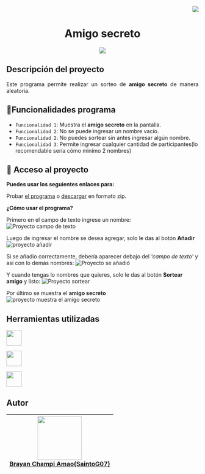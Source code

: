 <p align="right">
<img src="https://img.shields.io/badge/STATUS-EN%20DESAROLLO-green">
</p>

<h1 align="center"> Amigo secreto </h1>

<p align="center">
<img src=https://github.com/user-attachments/assets/81b8754e-5173-4bff-a649-c158a44252d5>
</p>

## Descripción del proyecto

<p align="justify">
Este programa permite realizar un sorteo de <b>amigo secreto</b> de manera aleatoria.
</p>


## :hammer:Funcionalidades programa

- `Funcionalidad 1`: Muestra el **amigo secreto** en la pantalla.
- `Funcionalidad 2`: No se puede ingresar un nombre vacío.
- `Funcionalidad 2`: No puedes sortear sin antes ingresar algún nombre.
- `Funcionalidad 3`: Permite ingresar cualquier cantidad de participantes(lo recomendable sería cómo minímo 2 nombres)

## 📁 Acceso al proyecto

**Puedes usar los seguientes enlaces para:**

Probar [el programa](https://github.com/SaintoG07/amigo-secreto) o [descargar](https://github.com/user-attachments/files/18607725/amigo-secreto.zip) en formato zip.

**¿Cómo usar el programa?**

Primero en el campo de texto ingrese un nombre:
![Proyecto campo de texto](https://github.com/user-attachments/assets/c6a8baf9-cc18-4baa-bfa0-ce67cfad8a2f)

Luego de ingresar el nombre se desea agregar, solo le das al botón **Añadir**
![proyecto añadir](https://github.com/user-attachments/assets/755fd77c-6352-41ee-a552-279ae3a8b78e)

Si se añadio correctamente, debería aparecer debajo del *'campo de texto'* y así con lo demás nombres:
![Proyecto se añadió](https://github.com/user-attachments/assets/6d75da71-42c3-4a63-8caf-d9a142b6fab0)

Y cuando tengas lo nombres que quieres, solo le das al botón **Sortear amigo** y listo:
![Proyecto sortear](https://github.com/user-attachments/assets/48dc8967-b17a-400c-8c26-7d1e65bd8f86)

Por último se muestra el **amigo secreto**
![proyecto muestra el amigo secreto](https://github.com/user-attachments/assets/cb6b04b4-319b-4753-9f44-3d25bb814895)

## Herramientas utilizadas

<a href="https://developer.mozilla.org/es/docs/Web/JavaScript" target="_blank"> <img src="https://github.com/user-attachments/assets/305ac6d6-202b-4678-8025-f18c353f06ce" width="40" height="40"/> </a> 

<a href="https://developer.mozilla.org/es/docs/Web/HTML" target="_blank"> <img src="https://github.com/user-attachments/assets/f35b8e18-2ba8-4604-b68f-d9c020ec28a1e" width="40" height="40"/> </a> 

<a href="https://developer.mozilla.org/es/docs/Web/CSS" target="_blank"> <img src="https://github.com/user-attachments/assets/dcc7354b-317c-4a5e-8102-9076343aee9a" width="40" height="40"/> </a> 

###

## Autor
|[<img src="https://github.com/user-attachments/assets/e23c7411-b0aa-470f-bc1e-66b16a6c9f73" width=115><br>Brayan Champi Amao(SaintoG07)](https://github.com/SaintoG07)|
| :---: |

